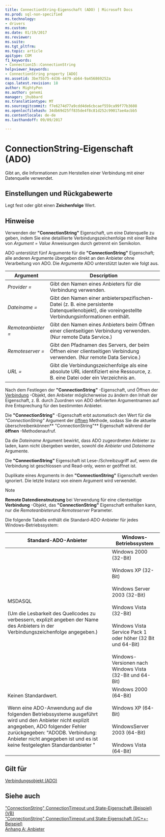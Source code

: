 ```yaml
---
title: ConnectionString-Eigenschaft (ADO) | Microsoft Docs
ms.prod: sql-non-specified
ms.technology:
- drivers
ms.custom: 
ms.date: 01/19/2017
ms.reviewer: 
ms.suite: 
ms.tgt_pltfrm: 
ms.topic: article
apitype: COM
f1_keywords:
- Connection15::ConnectionString
helpviewer_keywords:
- ConnectionString property [ADO]
ms.assetid: 3be75b75-4d36-4479-ab64-9a456869252a
caps.latest.revision: 18
author: MightyPen
ms.author: genemi
manager: jhubbard
ms.translationtype: MT
ms.sourcegitcommit: f7e6274d77a9cdd4de6cbcaef559ca99f77b3608
ms.openlocfilehash: 34db69d25ff835de4f8c81d252c99017ae4acbb5
ms.contentlocale: de-de
ms.lasthandoff: 09/09/2017

---
```

# <a name="connectionstring-property-ado"></a>ConnectionString-Eigenschaft (ADO)
Gibt an, die Informationen zum Herstellen einer Verbindung mit einer Datenquelle verwendet.  
  
## <a name="settings-and-return-values"></a>Einstellungen und Rückgabewerte  
 Legt fest oder gibt einen **Zeichenfolge** Wert.  
  
## <a name="remarks"></a>Hinweise  
 Verwenden der **"ConnectionString"** Eigenschaft, um eine Datenquelle zu geben, indem Sie eine detaillierte Verbindungszeichenfolge mit einer Reihe von *Argument* *= Value* Anweisungen durch getrennt ein Semikolon.  
  
 ADO unterstützt fünf Argumente für die **"ConnectionString"** Eigenschaft; alle anderen Argumente übergeben direkt an den Anbieter ohne Verarbeitung von ADO. Die Argumente ADO unterstützt lauten wie folgt aus.  
  
|Argument|Description|  
|--------------|-----------------|  
|*Provider =*|Gibt den Namen eines Anbieters für die Verbindung verwenden.|  
|*Dateiname =*|Gibt den Namen einer anbieterspezifischen-Datei (z. B. eine persistente Datenquellenobjekt), die voreingestellte Verbindungsinformationen enthält.|  
|*Remoteanbieter =*|Gibt den Namen eines Anbieters beim Öffnen einer clientseitigen Verbindung verwenden. (Nur remote Data Service.)|  
|*Remoteserver =*|Gibt den Pfadnamen des Servers, der beim Öffnen einer clientseitigen Verbindung verwenden. (Nur remote Data Service.)|  
|*URL =*|Gibt die Verbindungszeichenfolge als eine absolute URL identifiziert eine Ressource, z. B. eine Datei oder ein Verzeichnis an.|  
  
 Nach dem Festlegen der **"ConnectionString"** -Eigenschaft, und Öffnen der [Verbindung](../../../ado/reference/ado-api/connection-object-ado.md) -Objekt, den Anbieter möglicherweise zu ändern den Inhalt der Eigenschaft, z. B. durch Zuordnen von ADO definierten Argumentnamen auf ihre Entsprechung für den bestimmten Anbieter.  
  
 Die **"ConnectionString"** -Eigenschaft erbt automatisch den Wert für die *"ConnectionString"* Argument der [öffnen](../../../ado/reference/ado-api/open-method-ado-connection.md) Methode, sodass Sie die aktuelle überschreibenkönnen** "ConnectionString"** Eigenschaft während der **öffnen** -Methodenaufruf.  
  
 Da die *Dateiname* Argument bewirkt, dass ADO zugeordneten Anbieter zu laden, kann nicht übergeben werden, sowohl die *Anbieter* und *Dateiname* Argumente.  
  
 Die **"ConnectionString"** Eigenschaft ist Lese-/Schreibzugriff auf, wenn die Verbindung ist geschlossen und Read-only, wenn er geöffnet ist.  
  
 Duplikate eines Arguments in den **"ConnectionString"** Eigenschaft werden ignoriert. Die letzte Instanz von einem Argument wird verwendet.  
  
> [!NOTE]
>  **Remote Datendienstnutzung** bei Verwendung für eine clientseitige **Verbindung** -Objekt, das **"ConnectionString"** Eigenschaft enthalten kann, nur die *Remoteanbieter*und *Remoteserver* Parameter.  
  
 Die folgende Tabelle enthält die Standard-ADO-Anbieter für jedes Windows-Betriebssystem:  
  
|Standard-ADO-Anbieter|Windows-Betriebssystem|  
|--------------------------|------------------------------|  
|MSDASQL<br /><br /> (Um die Lesbarkeit des Quellcodes zu verbessern, explizit angeben der Name des Anbieters in der Verbindungszeichenfolge angegeben.)|Windows 2000 (32-Bit)<br /><br /> Windows XP (32-Bit)<br /><br /> Windows Server 2003 (32-Bit)<br /><br /> Windows Vista (32-Bit)<br /><br /> Windows Vista Service Pack 1 oder höher (32 Bit und 64-Bit)<br /><br /> Windows-Versionen nach Windows Vista (32-Bit und 64-Bit)|  
|Keinen Standardwert.<br /><br /> Wenn eine ADO-Anwendung auf die folgenden Betriebssysteme ausgeführt wird und den Anbieter nicht explizit angegeben, ADO folgender Fehler zurückgegeben: "ADODB. Verbindung: Anbieter nicht angegeben ist und es ist keine festgelegten Standardanbieter "|Windows 2000 (64-Bit)<br /><br /> Windows XP (64-Bit)<br /><br /> WindowsServer 2003 (64-Bit)<br /><br /> Windows Vista (64-Bit)|  
  
## <a name="applies-to"></a>Gilt für  
 [Verbindungsobjekt (ADO)](../../../ado/reference/ado-api/connection-object-ado.md)  
  
## <a name="see-also"></a>Siehe auch  
 ["ConnectionString" ConnectionTimeout und State-Eigenschaft (Beispiel) (VB)](../../../ado/reference/ado-api/connectionstring-connectiontimeout-and-state-properties-example-vb.md)   
 ["ConnectionString" ConnectionTimeout und State-Eigenschaft (VC++-Beispiel)](../../../ado/reference/ado-api/connectionstring-connectiontimeout-and-state-properties-example-vc.md)   
 [Anhang A: Anbieter](../../../ado/guide/appendixes/appendix-a-providers.md)

